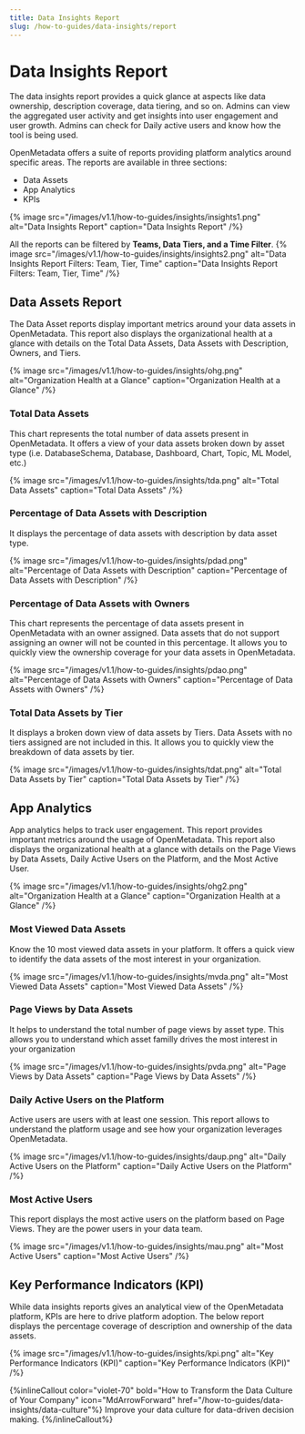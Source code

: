 ```yaml
---
title: Data Insights Report
slug: /how-to-guides/data-insights/report
---
```


# Data Insights Report

The data insights report provides a quick glance at aspects like data ownership, description coverage, data tiering, and so on. Admins can view the aggregated user activity and get insights into user engagement and user growth. Admins can check for Daily active users and know how the tool is being used.

OpenMetadata offers a suite of reports providing platform analytics around specific areas. The reports are available in three sections:
- Data Assets
- App Analytics
- KPIs

{% image
src="/images/v1.1/how-to-guides/insights/insights1.png"
alt="Data Insights Report"
caption="Data Insights Report"
/%}

All the reports can be filtered by **Teams, Data Tiers, and a Time Filter**.
{% image
src="/images/v1.1/how-to-guides/insights/insights2.png"
alt="Data Insights Report Filters: Team, Tier, Time"
caption="Data Insights Report Filters: Team, Tier, Time"
/%}

## Data Assets Report
The Data Asset reports display important metrics around your data assets in OpenMetadata. This report also displays the organizational health at a glance with details on the Total Data Assets, Data Assets with Description, Owners, and Tiers.

{% image
src="/images/v1.1/how-to-guides/insights/ohg.png"
alt="Organization Health at a Glance"
caption="Organization Health at a Glance"
/%}

### Total Data Assets

This chart represents the total number of data assets present in OpenMetadata. It offers a view of your data assets broken down by asset type (i.e. DatabaseSchema, Database, Dashboard, Chart, Topic, ML Model, etc.)

{% image
src="/images/v1.1/how-to-guides/insights/tda.png"
alt="Total Data Assets"
caption="Total Data Assets"
/%}

### Percentage of Data Assets with Description

It displays the percentage of data assets with description by data asset type.

{% image
src="/images/v1.1/how-to-guides/insights/pdad.png"
alt="Percentage of Data Assets with Description"
caption="Percentage of Data Assets with Description"
/%}

### Percentage of Data Assets with Owners

This chart represents the percentage of data assets present in OpenMetadata with an owner assigned. Data assets that do not support assigning an owner will not be counted in this percentage. It allows you to quickly view the ownership coverage for your data assets in OpenMetadata.

{% image
src="/images/v1.1/how-to-guides/insights/pdao.png"
alt="Percentage of Data Assets with Owners"
caption="Percentage of Data Assets with Owners"
/%}

### Total Data Assets by Tier

It displays a broken down view of data assets by Tiers. Data Assets with no tiers assigned are not included in this. It allows you to quickly view the breakdown of data assets by tier.

{% image
src="/images/v1.1/how-to-guides/insights/tdat.png"
alt="Total Data Assets by Tier"
caption="Total Data Assets by Tier"
/%}

## App Analytics

App analytics helps to track user engagement. This report provides important metrics around the usage of OpenMetadata. This report also displays the organizational health at a glance with details on the Page Views by Data Assets, Daily Active Users on the Platform, and the Most Active User.

{% image
src="/images/v1.1/how-to-guides/insights/ohg2.png"
alt="Organization Health at a Glance"
caption="Organization Health at a Glance"
/%}

### Most Viewed Data Assets

Know the 10 most viewed data assets in your platform. It offers a quick view to identify the data assets of the most interest in your organization.

{% image
src="/images/v1.1/how-to-guides/insights/mvda.png"
alt="Most Viewed Data Assets"
caption="Most Viewed Data Assets"
/%}

### Page Views by Data Assets

It helps to understand the total number of page views by asset type. This allows you to understand which asset familly drives the most interest in your organization

{% image
src="/images/v1.1/how-to-guides/insights/pvda.png"
alt="Page Views by Data Assets"
caption="Page Views by Data Assets"
/%}

### Daily Active Users on the Platform

Active users are users with at least one session. This report allows to understand the platform usage and see how your organization leverages OpenMetadata.

{% image
src="/images/v1.1/how-to-guides/insights/daup.png"
alt="Daily Active Users on the Platform"
caption="Daily Active Users on the Platform"
/%}

### Most Active Users

This report displays the most active users on the platform based on Page Views. They are the power users in your data team.

{% image
src="/images/v1.1/how-to-guides/insights/mau.png"
alt="Most Active Users"
caption="Most Active Users"
/%}

## Key Performance Indicators (KPI)

While data insights reports gives an analytical view of the OpenMetadata platform, KPIs are here to drive platform adoption. The below report displays the percentage coverage of description and ownership of the data assets.

{% image
src="/images/v1.1/how-to-guides/insights/kpi.png"
alt="Key Performance Indicators (KPI)"
caption="Key Performance Indicators (KPI)"
/%}

{%inlineCallout
  color="violet-70"
  bold="How to Transform the Data Culture of Your Company"
  icon="MdArrowForward"
  href="/how-to-guides/data-insights/data-culture"%}
  Improve your data culture for data-driven decision making.
{%/inlineCallout%}